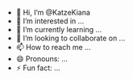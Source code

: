 - 👋 Hi, I’m @KatzeKiana
- 👀 I’m interested in ...
- 🌱 I’m currently learning ...
- 💞️ I’m looking to collaborate on ...
- 📫 How to reach me ...
- 😄 Pronouns: ...
- ⚡ Fun fact: ...

<!---
KatzeKiana/KatzeKiana is a ✨ special ✨ repository because its `README.md` (this file) appears on your GitHub profile.
You can click the Preview link to take a look at your changes.
--->
